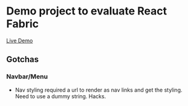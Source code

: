 # Demo project to evaluate React Fabric
[Live Demo](http://fabric-demo.surge.sh/)

## Gotchas

### Navbar/Menu
* Nav styling required a url to render as nav links and get the styling. Need to use a dummy string. Hacks.
